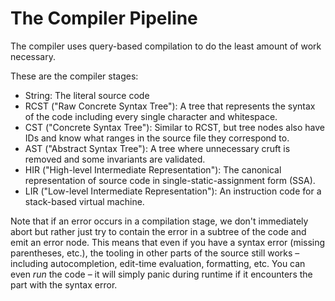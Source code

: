 # The Compiler Pipeline

The compiler uses query-based compilation to do the least amount of work necessary.

These are the compiler stages:

* String: The literal source code
* RCST ("Raw Concrete Syntax Tree"): A tree that represents the syntax of the code including every single character and whitespace.
* CST ("Concrete Syntax Tree"): Similar to RCST, but tree nodes also have IDs and know what ranges in the source file they correspond to.
* AST ("Abstract Syntax Tree"): A tree where unnecessary cruft is removed and some invariants are validated.
* HIR ("High-level Intermediate Representation"): The canonical representation of source code in single-static-assignment form (SSA).
* LIR ("Low-level Intermediate Representation"): An instruction code for a stack-based virtual machine.

Note that if an error occurs in a compilation stage, we don't immediately abort but rather just try to contain the error in a subtree of the code and emit an error node.
This means that even if you have a syntax error (missing parentheses, etc.), the tooling in other parts of the source still works – including autocompletion, edit-time evaluation, formatting, etc.
You can even *run* the code – it will simply panic during runtime if it encounters the part with the syntax error.
